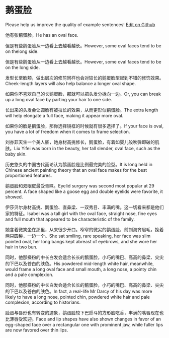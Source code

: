 # 鹅蛋脸

Please help us improve the quality of example sentences! [Edit on Github](https://github.com/jiyushe/jiyu-example-sentence-source/blob/main/chinese/edanlian.md)

<p><span class="chinese">他有张鹅蛋脸。</span><span class="english">He has an oval face.</span></p>

<p><span class="chinese">但是有些鹅蛋脸从一边看上去越看越长。</span><span class="english">However, some oval faces tend to be on thelong side.</span></p>

<p><span class="chinese">但是有些鹅蛋脸从一边看上去越看越长。</span><span class="english">However, some oval faces tend to be on the long side.</span></p>

<p><span class="chinese">发型长至脸颊，做出层次的修剪同样也会对较长的鹅蛋脸型起到不错的修饰效果。</span><span class="english">Cheek-length layers will also help balance a longer oval shape.</span></p>

<p><span class="chinese">如果你不喜欢自己的长鹅蛋脸，那就可以把头发分拢向一边。</span><span class="english">Or, you can break up a long oval face by parting your hair to one side.</span></p>

<p><span class="chinese">长出来的头发会让圆脸有被拉长的效果，从而更形似鹅蛋脸。</span><span class="english">The extra length will help elongate a full face, making it appear more oval.</span></p>

<p><span class="chinese">如果你的脸是鹅蛋脸，那你选择镜框的时候就有很多选择了。</span><span class="english">If your face is oval, you have a lot of freedom when it comes to frame selection.</span></p>

<p><span class="chinese">刘亦菲天生一个美人胚，她身材高挑修长，鹅蛋脸，有着如婴儿般吹弹即破的肌肤。</span><span class="english">Liu Yifei was born in the beauty, her tall slender, oval face, such as the baby skin.</span></p>

<p><span class="chinese">历史悠久的中国古代画论认为鹅蛋脸是比例最完美的脸型。</span><span class="english">It is long held in Chinese ancient painting theory that an oval face makes for the best proportioned features.</span></p>

<p><span class="chinese">鹅蛋脸和双眼皮最受青睐。</span><span class="english">Eyelid surgery was second most popular at 29 percent. A face shaped like a goose egg and double eyelids were favorite, it showed.</span></p>

<p><span class="chinese">伊莎贝尔身材高挑、鹅蛋脸、直鼻梁、一双秀目、丰满的嘴。这一切看来都是他们家的特征。</span><span class="english">Isabel was a tall girl with the oval face, straight nose, fine eyes and full mouth that appeared to be characteristic of the family.</span></p>

<p><span class="chinese">她含着微笑坐在那里，从来很少开口。窄窄的微尖的鹅蛋脸，前刘海齐眉毛，挽着两只圆髻，一边一个。</span><span class="english">She sat smiling, rare speaking, her face was slim pointed oval, her long bangs kept abreast of eyebrows, and she wore her hair in two bun.</span></p>

<p><span class="chinese">同时，他那搽粉的中长白发会适合长长的鹅蛋脸，小巧的嘴巴、高高的鼻梁、尖尖的下巴以及苍白的肤色。</span><span class="english">His powdered mid-length white hair, meanwhile, would frame a long oval face and small mouth, a long nose, a pointy chin and a pale complexion.</span></p>

<p><span class="chinese">同时，他那搽粉的中长白发会适合长长的鹅蛋脸，小巧的嘴巴、高高的鼻梁、尖尖的下巴以及苍白的肤色。</span><span class="english">In fact, a real-life Mr Darcy of his day was more likely to have a long nose, pointed chin, powdered white hair and pale complexion, according to historians.</span></p>

<p><span class="chinese">脸蛋与唇形也有转变的迹象，鹅蛋脸较下巴戽斗的方形脸吃香，丰满的嘴唇现在也比薄唇受欢迎。</span><span class="english">Face and lip shapes have also shown changes in favor of an egg-shaped face over a rectangular one with prominent jaw, while fuller lips are now favored over thin lips.</span></p>

